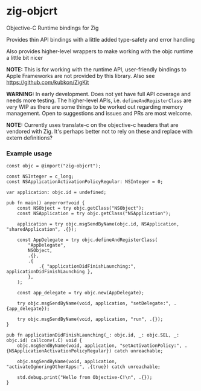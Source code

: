 # zig-objcrt

Objective-C Runtime bindings for Zig 

Provides thin API bindings with a little added type-safety and error handling

Also provides higher-level wrappers to make working with the objc runtime a little bit nicer


**NOTE:** This is for working with the runtime API, user-friendly bindings to Apple Frameworks are not provided by this library. Also see https://github.com/kubkon/ZigKit


**WARNING:** In early development. Does not yet have full API coverage and needs more testing. The higher-level APIs, i.e. `defineAndRegisterClass` are very WIP as there are some things to be worked out regarding memory management. Open to suggestions and issues and PRs are most welcome.


**NOTE:** Currently uses translate-c on the objective-c headers that are vendored with Zig. It's perhaps better not to rely on these and replace with extern definitions?


### Example usage

```zig
const objc = @import("zig-objcrt");

const NSInteger = c_long;
const NSApplicationActivationPolicyRegular: NSInteger = 0;

var application: objc.id = undefined;

pub fn main() anyerror!void {
    const NSObject = try objc.getClass("NSObject");
    const NSApplication = try objc.getClass("NSApplication");

    application = try objc.msgSendByName(objc.id, NSApplication, "sharedApplication", .{});

    const AppDelegate = try objc.defineAndRegisterClass(
        "AppDelegate",
        NSObject,
        .{},
        .{
            .{ "applicationDidFinishLaunching:", applicationDidFinishLaunching },
        },
    );

    const app_delegate = try objc.new(AppDelegate);

    try objc.msgSendByName(void, application, "setDelegate:", .{app_delegate});

    try objc.msgSendByName(void, application, "run", .{});
}

pub fn applicationDidFinishLaunching(_: objc.id, _: objc.SEL, _: objc.id) callconv(.C) void {
    objc.msgSendByName(void, application, "setActivationPolicy:", .{NSApplicationActivationPolicyRegular}) catch unreachable;

    objc.msgSendByName(void, application, "activateIgnoringOtherApps:", .{true}) catch unreachable;

    std.debug.print("Hello from Objective-C!\n", .{});
}
```

